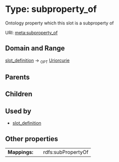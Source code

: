 
# Type: subproperty_of


Ontology property which this slot is a subproperty of

URI: [meta:subproperty_of](https://w3id.org/biolink/biolinkml/meta/subproperty_of)


## Domain and Range

[slot_definition](slot_definition.md) ->  <sub>OPT</sub> [Uriorcurie](type/Uriorcurie.md)

## Parents


## Children


## Used by

 * [slot_definition](slot_definition.md)

## Other properties

|  |  |  |
| --- | --- | --- |
| **Mappings:** | | rdfs:subPropertyOf |

